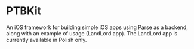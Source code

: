 # PTBKit
An iOS framework for building simple iOS apps using Parse as a backend, along with an example of usage (LandLord app).
The LandLord app is currently available in Polish only.
